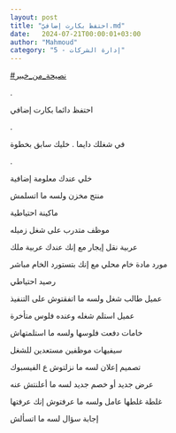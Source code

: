 ```yaml
---
layout: post
title: "احتفظ بكارت إضافيّ.md"
date:   2024-07-21T00:00:01+03:00
author: "Mahmoud"
category: "5 - إدارة الشركات"
---
```

[<u>\#نصيحة_من_خبير</u>](https://www.facebook.com/hashtag/%D9%86%D8%B5%D9%8A%D8%AD%D8%A9_%D9%85%D9%86_%D8%AE%D8%A8%D9%8A%D8%B1?__eep__=6&__cft__%5b0%5d=AZWmxtVGuwtXiUJEGO3RA6C1yJpzwryY66oyKi9DVs9aKHke44oSzu79c__J03wha5HVh2z5psLLVwTILtQ9fuHVPCOSofzolu3BMxdfp-PWULcaCKBPF_TpKPTDxk5y2_LOTJ2i0qugZpF6TV6I1HwKBOX4adEWgEhEZJkemykVnw&__tn__=*NK-R)

.

احتفظ دائما بكارت إضافي

.

في شغلك دايما . خليك سابق بخطوة

.

خلي عندك معلومة إضافية

منتج مخزن ولسه ما اتسلمش

ماكينة احتياطية

موظف متدرب على شغل زميله

عربية نقل إيجار مع إنك عندك عربية ملك

مورد مادة خام محلي مع إنك بتستورد الخام مباشر

رصيد احتياطي

عميل طالب شغل ولسه ما اتفقتوش على التنفيذ

عميل استلم شغله وعنده فلوس متأخرة

خامات دفعت فلوسها ولسه ما استلمتهاش

سيفيهات موظفين مستعدين للشغل

تصميم إعلان لسه ما نزلتوش ع الفيسبوك

عرض جديد أو خصم جديد لسه ما أعلنتش عنه

غلطة غلطها عامل ولسه ما عرفتوش إنك عرفتها

إجابة سؤال لسه ما اتسألش
